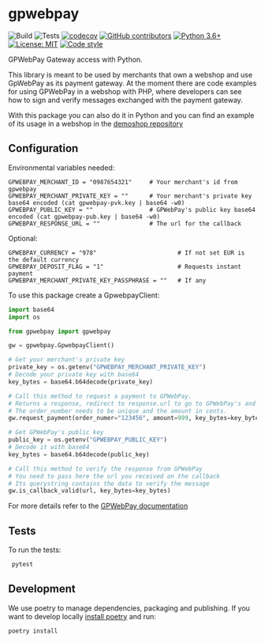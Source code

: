 # gpwebpay
![Build](https://github.com/vintesk/gpwebpay/workflows/build/badge.svg)
![Tests](https://github.com/vintesk/gpwebpay/workflows/tests/badge.svg)
[![codecov](https://codecov.io/gh/vintesk/gpwebpay/branch/master/graph/badge.svg)](https://codecov.io/gh/vintesk/gpwebpay)
[![GitHub contributors](https://img.shields.io/github/contributors/vintesk/gpwebpay)](https://github.com/vintesk/gpwebpay/graphs/contributors/)
[![Python 3.6+](https://img.shields.io/badge/python-3.6+-blue.svg)](https://www.python.org/downloads/release/python-370/)
[![License: MIT](https://img.shields.io/badge/License-MIT-purple.svg)](https://opensource.org/licenses/MIT)
[![Code style](https://img.shields.io/badge/code%20style-black-000000.svg)](https://https://github.com/psf/black)

GPWebPay Gateway access with Python.

This library is meant to be used by merchants that own a webshop and use GpWebPay as its payment gateway.
At the moment there are code examples for using GPWebPay in a webshop with PHP, where developers can see how to
sign and verify messages exchanged with the payment gateway.

With this package you can also do it in Python and you can find an example of its usage in a webshop in the 
[demoshop repository](https://github.com/vintesk/gpwebpay_demoshop) 

Configuration
-------

Environmental variables needed:
```
GPWEBPAY_MERCHANT_ID = "0987654321"     # Your merchant's id from gpwebpay
GPWEBPAY_MERCHANT_PRIVATE_KEY = ""      # Your merchant's private key base64 encoded (cat gpwebpay-pvk.key | base64 -w0)
GPWEBPAY_PUBLIC_KEY = ""                # GPWebPay's public key base64 encoded (cat gpwebpay-pub.key | base64 -w0)
GPWEBPAY_RESPONSE_URL = ""              # The url for the callback
```
Optional:
```
GPWEBPAY_CURRENCY = "978"                       # If not set EUR is the default currency
GPWEBPAY_DEPOSIT_FLAG = "1"                     # Requests instant payment
GPWEBPAY_MERCHANT_PRIVATE_KEY_PASSPHRASE = ""   # If any
```

To use this package create a GpwebpayClient:

```python
import base64
import os

from gpwebpay import gpwebpay

gw = gpwebpay.GpwebpayClient()

# Get your merchant's private key
private_key = os.getenv("GPWEBPAY_MERCHANT_PRIVATE_KEY")
# Decode your private key with base64
key_bytes = base64.b64decode(private_key)

# Call this method to request a payment to GPWebPay.
# Returns a response, redirect to response.url to go to GPWebPay's and make the payment
# The order_number needs to be unique and the amount in cents.
gw.request_payment(order_numer="123456", amount=999, key_bytes=key_bytes)

# Get GPWebPay's public key
public_key = os.getenv("GPWEBPAY_PUBLIC_KEY")
# Decode it with base64
key_bytes = base64.b64decode(public_key)

# Call this method to verify the response from GPWebPay
# You need to pass here the url you received on the callback
# Its querystring contains the data to verify the message
gw.is_callback_valid(url, key_bytes=key_bytes)
```

For more details refer to the [GPWebPay documentation](https://www.gpwebpay.cz/en/Download.html)


Tests
-------

To run the tests:
```bash
 pytest
 ```


Development
-------
We use poetry to manage dependencies, packaging and publishing.
If you want to develop locally [install poetry](https://python-poetry.org/docs/#installation) and run:

```bash
poetry install
```
